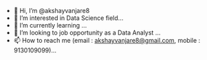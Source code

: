 - 👋 Hi, I’m @akshayvanjare8
- 👀 I’m interested in Data Science field...
- 🌱 I’m currently learning ...
- 💞️ I’m looking to job opportunity as a Data Analyst ...
- 📫 How to reach me (email : akshayvanjare8@gmail.com, mobile : 9130109099)...

<!---
akshayvanjare8/akshayvanjare8 is a ✨ special ✨ repository because its `README.md` (this file) appears on your GitHub profile.
You can click the Preview link to take a look at your changes.
--->
